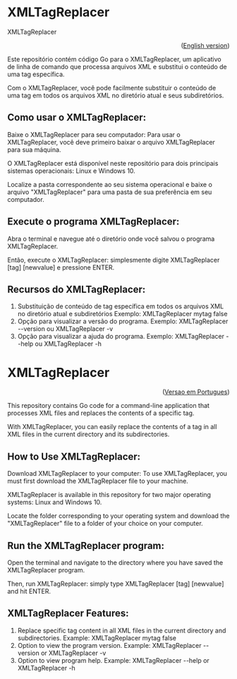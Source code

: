 <div id="portuguese"></div>

# XMLTagReplacer

<div id="portuguese"></div>
XMLTagReplacer
<p align="right">(<a href="#english">English version</a>)</p>

Este repositório contém código Go para o XMLTagReplacer, um aplicativo de linha de comando que processa arquivos XML e substitui o conteúdo de uma tag específica.

Com o XMLTagReplacer, você pode facilmente substituir o conteúdo de uma tag em todos os arquivos XML no diretório atual e seus subdiretórios.

## Como usar o XMLTagReplacer:
Baixe o XMLTagReplacer para seu computador:
Para usar o XMLTagReplacer, você deve primeiro baixar o arquivo XMLTagReplacer para sua máquina.

O XMLTagReplacer está disponível neste repositório para dois principais sistemas operacionais: Linux e Windows 10.

Localize a pasta correspondente ao seu sistema operacional e baixe o arquivo "XMLTagReplacer" para uma pasta de sua preferência em seu computador.

## Execute o programa XMLTagReplacer:
Abra o terminal e navegue até o diretório onde você salvou o programa XMLTagReplacer.

Então, execute o XMLTagReplacer: simplesmente digite XMLTagReplacer [tag] [newvalue] e pressione ENTER.

## Recursos do XMLTagReplacer:
1. Substituição de conteúdo de tag específica em todos os arquivos XML no diretório atual e subdiretórios
Exemplo: XMLTagReplacer mytag false
2. Opção para visualizar a versão do programa.
Exemplo: XMLTagReplacer --version ou XMLTagReplacer -v
3. Opção para visualizar a ajuda do programa.
Exemplo: XMLTagReplacer --help ou XMLTagReplacer -h

<div id="english"></div>

# XMLTagReplacer

<p align="right">(<a href="#portuguese">Versao em Portugues</a>)</p>
This repository contains Go code for a command-line application that processes XML files and replaces the contents of a specific tag.

With XMLTagReplacer, you can easily replace the contents of a tag in all XML files in the current directory and its subdirectories.

## How to Use XMLTagReplacer:
Download XMLTagReplacer to your computer:
To use XMLTagReplacer, you must first download the XMLTagReplacer file to your machine.

XMLTagReplacer is available in this repository for two major operating systems: Linux and Windows 10.

Locate the folder corresponding to your operating system and download the "XMLTagReplacer" file to a folder of your choice on your computer.

## Run the XMLTagReplacer program:
Open the terminal and navigate to the directory where you have saved the XMLTagReplacer program.

Then, run XMLTagReplacer: simply type XMLTagReplacer [tag] [newvalue] and hit ENTER.

## XMLTagReplacer Features:
1. Replace specific tag content in all XML files in the current directory and subdirectories.
Example: XMLTagReplacer mytag false
2. Option to view the program version.
Example: XMLTagReplacer --version or XMLTagReplacer -v
3. Option to view program help.
Example: XMLTagReplacer --help or XMLTagReplacer -h